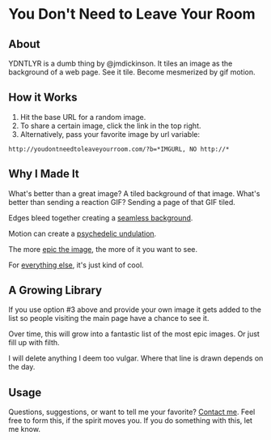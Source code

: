 # You Don't Need to Leave Your Room

## About

YDNTLYR is a dumb thing by @jmdickinson. It tiles an image as the background of a web page. See it tile. Become mesmerized by gif motion.

## How it Works

1. Hit the base URL for a random image. 
2. To share a certain image, click the link in the top right.
3. Alternatively, pass your favorite image by url variable:

```
http://youdontneedtoleaveyourroom.com/?b=*IMGURL, NO http://*
```

## Why I Made It

What's better than a great image? A tiled background of that image. What's better than sending a reaction GIF? Sending a page of that GIF tiled.

Edges bleed together creating a [seamless background](http://youdontneedtoleaveyourroom.com/?i=73).

Motion can create a [psychedelic undulation](http://youdontneedtoleaveyourroom.com/?i=76).

The more [epic the image](http://youdontneedtoleaveyourroom.com/?i=56), the more of it you want to see.

For [everything else](http://youdontneedtoleaveyourroom.com/?i=66), it's just kind of cool.

## A Growing Library

If you use option #3 above and provide your own image it gets added to the list so people visiting the main page have a chance to see it.

Over time, this will grow into a fantastic list of the most epic images. Or just fill up with filth.

I will delete anything I deem too vulgar. Where that line is drawn depends on the day.

## Usage

Questions, suggestions, or want to tell me your favorite? [Contact me](http://twitter.com/jmdickinson). Feel free to form this, if the spirit moves you. If you do something with this, let me know.